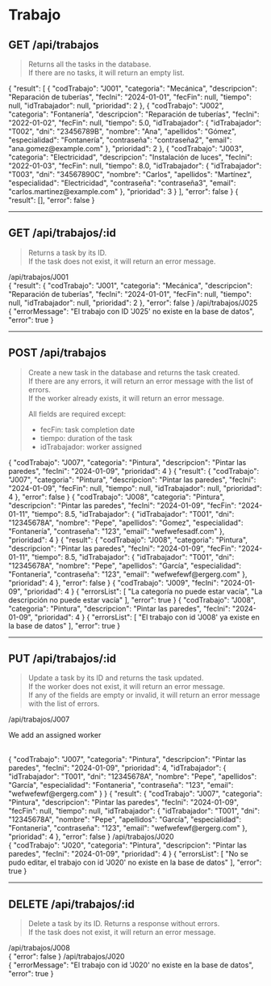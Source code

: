 # Trabajo

## GET /api/trabajos

> Returns all the tasks in the database.  
> If there are no tasks, it will return an empty list.

<tabs>
    <tab title="Successful response">
        <code-block lang="json">
            {
              "result": [
                {
                  "codTrabajo": "J001",
                  "categoria": "Mecánica",
                  "descripcion": "Reparación de tuberías",
                  "fecIni": "2024-01-01",
                  "fecFin": null,
                  "tiempo": null,
                  "idTrabajador": null,
                  "prioridad": 2
                },
                {
                  "codTrabajo": "J002",
                  "categoria": "Fontanería",
                  "descripcion": "Reparación de tuberías",
                  "fecIni": "2022-01-02",
                  "fecFin": null,
                  "tiempo": 5.0,
                  "idTrabajador": {
                    "idTrabajador": "T002",
                    "dni": "23456789B",
                    "nombre": "Ana",
                    "apellidos": "Gómez",
                    "especialidad": "Fontanería",
                    "contraseña": "contraseña2",
                    "email": "ana.gomez@example.com"
                  },
                  "prioridad": 2
                },
                {
                  "codTrabajo": "J003",
                  "categoria": "Electricidad",
                  "descripcion": "Instalación de luces",
                  "fecIni": "2022-01-03",
                  "fecFin": null,
                  "tiempo": 8.0,
                  "idTrabajador": {
                    "idTrabajador": "T003",
                    "dni": "34567890C",
                    "nombre": "Carlos",
                    "apellidos": "Martínez",
                    "especialidad": "Electricidad",
                    "contraseña": "contraseña3",
                    "email": "carlos.martinez@example.com"
                  },
                  "prioridad": 3
                }
              ],
              "error": false
            }
        </code-block>
    </tab>
    <tab title="Empty list response">
        <code-block lang="json">
            {
              "result": [],
              "error": false
            }
        </code-block>
    </tab>
</tabs>


***

## GET /api/trabajos/:id

> Returns a task by its ID.  
> If the task does not exist, it will return an error message.

<tabs>
    <tab title="Successful response">
        <tip>
            /api/trabajos/J001
        </tip> 
        <br/>
        <code-block lang="json">
            {
              "result": {
                "codTrabajo": "J001",
                "categoria": "Mecánica",
                "descripcion": "Reparación de tuberías",
                "fecIni": "2024-01-01",
                "fecFin": null,
                "tiempo": null,
                "idTrabajador": null,
                "prioridad": 2
              },
              "error": false
            }
        </code-block>
    </tab>
    <tab title="Non-existent task response">
        <tip>
            /api/trabajos/J025
        </tip>
        <br/>
        <code-block lang="json">
            {
              "errorMessage": "El trabajo con ID 'J025' no existe en la base de datos",
              "error": true
            }
        </code-block>
    </tab>
</tabs>

***

## POST /api/trabajos

> Create a new task in the database and returns the task created.  
> If there are any errors, it will return an error message with the list of errors.  
> If the worker already exists, it will return an error message.
>
> All fields are required except:
> - fecFin: task completion date
> - tiempo: duration of the task
> - idTrabajador: worker assigned

<tabs>
    <tab title="Successful body">
        <code-block lang="json">
            {
              "codTrabajo": "J007",
              "categoria": "Pintura",
              "descripcion": "Pintar las paredes",
              "fecIni": "2024-01-09",
              "prioridad": 4
            }
        </code-block>
    </tab>
    <tab title="Response">
        <code-block lang="json">
            {
              "result": {
                "codTrabajo": "J007",
                "categoria": "Pintura",
                "descripcion": "Pintar las paredes",
                "fecIni": "2024-01-09",
                "fecFin": null,
                "tiempo": null,
                "idTrabajador": null,
                "prioridad": 4
              },
              "error": false
            }
        </code-block>
    </tab>
</tabs>

<tabs>
    <tab title="Other successful body">
        <code-block lang="json">
            {
              "codTrabajo": "J008",
              "categoria": "Pintura",
              "descripcion": "Pintar las paredes",
              "fecIni": "2024-01-09",
              "fecFin": "2024-01-11",
              "tiempo": 8.5,
              "idTrabajador": {
                "idTrabajador": "T001",
                "dni": "12345678A",
                "nombre": "Pepe",
                "apellidos": "Gomez",
                "especialidad": "Fontanería",
                "contraseña": "123",
                "email": "wefwefesadf.com"
              },
              "prioridad": 4
            }
        </code-block>
    </tab>
    <tab title="Response">
        <code-block lang="json">
            {
              "result": {
                "codTrabajo": "J008",
                "categoria": "Pintura",
                "descripcion": "Pintar las paredes",
                "fecIni": "2024-01-09",
                "fecFin": "2024-01-11",
                "tiempo": 8.5,
                "idTrabajador": {
                  "idTrabajador": "T001",
                  "dni": "12345678A",
                  "nombre": "Pepe",
                  "apellidos": "García",
                  "especialidad": "Fontaneria",
                  "contraseña": "123",
                  "email": "wefwefewf@ergerg.com"
                },
                "prioridad": 4
              },
              "error": false
            }
        </code-block>
    </tab>
</tabs>

<tabs>
    <tab title="Error body">
        <code-block lang="json">
            {
              "codTrabajo": "J009",
              "fecIni": "2024-01-09",
              "prioridad": 4
            }
        </code-block>
    </tab>
    <tab title="Response">
        <code-block lang="json">
            {
              "errorsList": [
                "La categoría no puede estar vacía",
                "La descripción no puede estar vacía"
              ],
              "error": true
            }
        </code-block>
    </tab>
</tabs>

<tabs>
    <tab title="Other error body">
        <code-block lang="json">
            {
              "codTrabajo": "J008",
              "categoria": "Pintura",
              "descripcion": "Pintar las paredes",
              "fecIni": "2024-01-09",
              "prioridad": 4
            }
        </code-block>
    </tab>
    <tab title="Response">
        <code-block lang="json">
            {
              "errorsList": [
                "El trabajo con id 'J008' ya existe en la base de datos"
              ],
              "error": true
            }
        </code-block>
    </tab>
</tabs>

***

## PUT /api/trabajos/:id

> Update a task by its ID and returns the task updated.  
> If the worker does not exist, it will return an error message.  
> If any of the fields are empty or invalid, it will return an error message with the list of errors.

<tabs>
    <tab title="Successful body">
        <tip>
            /api/trabajos/J007
            <p>We add an assigned worker</p>
        </tip>
        <br/>
        <code-block lang="json">
            {
              "codTrabajo": "J007",
              "categoria": "Pintura",
              "descripcion": "Pintar las paredes",
              "fecIni": "2024-01-09",
              "prioridad": 4,
              "idTrabajador": {
                "idTrabajador": "T001",
                "dni": "12345678A",
                "nombre": "Pepe",
                "apellidos": "García",
                "especialidad": "Fontaneria",
                "contraseña": "123",
                "email": "wefwefewf@ergerg.com"
              }
            }
        </code-block>
    </tab>
    <tab title="Response">
        <code-block lang="json">
            {
              "result": {
                "codTrabajo": "J007",
                "categoria": "Pintura",
                "descripcion": "Pintar las paredes",
                "fecIni": "2024-01-09",
                "fecFin": null,
                "tiempo": null,
                "idTrabajador": {
                  "idTrabajador": "T001",
                  "dni": "12345678A",
                  "nombre": "Pepe",
                  "apellidos": "García",
                  "especialidad": "Fontaneria",
                  "contraseña": "123",
                  "email": "wefwefewf@ergerg.com"
                },
                "prioridad": 4
              },
              "error": false
            }
        </code-block>
    </tab>
</tabs>

<tabs>
    <tab title="Error body">
        <tip>
            /api/trabajos/J020
        </tip>
        <br/>
        <code-block lang="json">
            {
              "codTrabajo": "J020",
              "categoria": "Pintura",
              "descripcion": "Pintar las paredes",
              "fecIni": "2024-01-09",
              "prioridad": 4
            }
        </code-block>
    </tab>
    <tab title="Response">
        <code-block lang="json">
            {
              "errorsList": [
                "No se pudo editar, el trabajo con id 'J020' no existe en la base de datos"
              ],
              "error": true
            }
        </code-block>
    </tab>
</tabs>

***

## DELETE /api/trabajos/:id

> Delete a task by its ID. Returns a response without errors.  
> If the task does not exist, it will return an error message.

<tabs>
    <tab title="Successfull response">
        <tip>
            /api/trabajos/J008
        </tip>
        <br/>
        <code-block lang="json">
            {
              "error": false
            }
        </code-block>
    </tab>
    <tab title="Non-existent task response">
        <tip>
            /api/trabajos/J020
        </tip>
        <br/>
        <code-block lang="json">
            {
              "errorMessage": "El trabajo con id 'J020' no existe en la base de datos",
              "error": true
            }
        </code-block>
    </tab>
</tabs>
